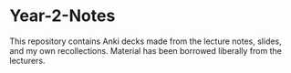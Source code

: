 # Year-2-Notes
This repository contains Anki decks made from the lecture notes, slides, and my own recollections.
Material has been borrowed liberally from the lecturers.
